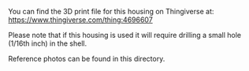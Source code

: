 You can find the 3D print file for this housing on Thingiverse at:
https://www.thingiverse.com/thing:4696607

Please note that if this housing is used it will require drilling a small hole (1/16th inch) in the shell.

Reference photos can be found in this directory.
